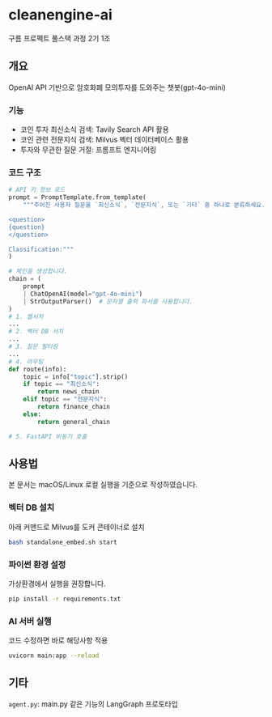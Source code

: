 # cleanengine-ai
구름 프로펙트 풀스택 과정 2기 1조
## 개요
OpenAI API 기반으로 암호화폐 모의투자를 도와주는 챗봇(gpt-4o-mini) 
### 기능
- 코인 투자 최신소식 검색: Tavily Search API 활용
- 코인 관련 전문지식 검색: Milvus 벡터 데이터베이스 활용
- 투자와 무관한 질문 거절: 프롬프트 엔지니어링
### 코드 구조
```python
# API 키 정보 로드
prompt = PromptTemplate.from_template(
    """주어진 사용자 질문을 `최신소식`, `전문지식`, 또는 `기타` 중 하나로 분류하세요. 한 단어 이상으로 응답하지 마세요.

<question>
{question}
</question>

Classification:"""
)

# 체인을 생성합니다.
chain = (
    prompt
    | ChatOpenAI(model="gpt-4o-mini")
    | StrOutputParser()  # 문자열 출력 파서를 사용합니다.
)
# 1. 웹서치
...
# 2. 벡터 DB 서치
...
# 3. 질문 필터링
...
# 4. 라우팅
def route(info):
    topic = info["topic"].strip()
    if topic == "최신소식":
        return news_chain
    elif topic == "전문지식":
        return finance_chain  
    else:
        return general_chain

# 5. FastAPI 비동기 호출
```
## 사용법
본 문서는 macOS/Linux 로컬 실행을 기준으로 작성하였습니다.
### 벡터 DB 설치
아래 커맨드로 Milvus를 도커 콘테이너로 설치
```sh
bash standalone_embed.sh start
```
### 파이썬 환경 설정
가상환경에서 실행을 권장합니다.
```sh
pip install -r requirements.txt
```
### AI 서버 실행
코드 수정하면 바로 해당사항 적용
```sh
uvicorn main:app --reload
```
## 기타
`agent.py`: main.py 같은 기능의 LangGraph 프로토타입
